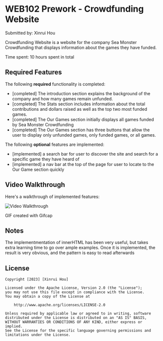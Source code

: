 # WEB102 Prework - Crowdfunding Website

Submitted by: Xinrui Hou

Crowdfunding Website is a website for the company Sea Monster Crowdfunding that displays information about the games they have funded.

Time spent: 10 hours spent in total

## Required Features

The following **required** functionality is completed:

* [completed] The introduction section explains the background of the company and how many games remain unfunded.
* [completed] The Stats section includes information about the total contributions and dollars raised as well as the top two most funded games.
* [completed] The Our Games section initially displays all games funded by Sea Monster Crowdfunding
* [completed] The Our Games section has three buttons that allow the user to display only unfunded games, only funded games, or all games.

The following **optional** features are implemented:

* [implemented] a search bar for user to discover the site and search for a specific game they have heard of
* [implemented] a nav bar at the top of the page for user to locate to the Our Game section quickly

## Video Walkthrough

Here's a walkthrough of implemented features:

<img src='![Imgur](https://i.imgur.com/Z73RQwm.gif)' title='Video Walkthrough' width='' alt='Video Walkthrough' />

<!-- Replace this with whatever GIF tool you used! -->
GIF created with Gifcap  
<!-- Recommended tools:
[Kap](https://getkap.co/) for macOS
[ScreenToGif](https://www.screentogif.com/) for Windows
[peek](https://github.com/phw/peek) for Linux. -->

## Notes

The implementmentation of innerHTML has been very useful, but takes extra learning time to go over ample examples.
Once it is implemented, the result is very obvious, and the pattern is easy to read afterwards

## License

    Copyright [2023] [Xinrui Hou]

    Licensed under the Apache License, Version 2.0 (the "License");
    you may not use this file except in compliance with the License.
    You may obtain a copy of the License at

        http://www.apache.org/licenses/LICENSE-2.0

    Unless required by applicable law or agreed to in writing, software
    distributed under the License is distributed on an "AS IS" BASIS,
    WITHOUT WARRANTIES OR CONDITIONS OF ANY KIND, either express or implied.
    See the License for the specific language governing permissions and
    limitations under the License.


[def]: ttps://imgur.com/a/YXzTJC